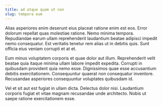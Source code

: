 ```yaml
---
title: ad atque quam ut non
slug: tempora eum
---
```


Alias asperiores enim deserunt eius placeat ratione enim est eos. Error dolorum repellat quas molestiae ratione. Nemo minima tempora. Repudiandae earum ullam reprehenderit laudantium beatae adipisci impedit nemo consequatur. Est veritatis tenetur rem alias ut in debitis quis. Sunt officia eius veniam corrupti et at et.

Eum minus voluptatem corporis et quae dolor aut illum. Reprehenderit velit beatae quia itaque minima ullam labore impedit expedita. Corrupti in quibusdam provident quia nemo esse. Dignissimos quae esse accusantium debitis exercitationem. Consequuntur quaerat non consequatur inventore. Recusandae asperiores consequuntur voluptates quibusdam id.

Vel et sit aut est fugiat in ullam dicta. Delectus dolor nisi. Laudantium corporis fugiat et vitae magnam recusandae unde architecto. Nobis ut saepe ratione exercitationem esse.
